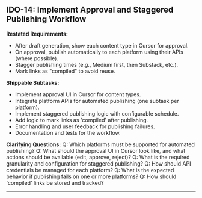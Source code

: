 ## IDO-14: Implement Approval and Staggered Publishing Workflow

**Restated Requirements:**
- After draft generation, show each content type in Cursor for approval.
- On approval, publish automatically to each platform using their APIs (where possible).
- Stagger publishing times (e.g., Medium first, then Substack, etc.).
- Mark links as "compiled" to avoid reuse.

**Shippable Subtasks:**
- Implement approval UI in Cursor for content types.
- Integrate platform APIs for automated publishing (one subtask per platform).
- Implement staggered publishing logic with configurable schedule.
- Add logic to mark links as 'compiled' after publishing.
- Error handling and user feedback for publishing failures.
- Documentation and tests for the workflow.

**Clarifying Questions:**
Q: Which platforms must be supported for automated publishing?
Q: What should the approval UI in Cursor look like, and what actions should be available (edit, approve, reject)?
Q: What is the required granularity and configuration for staggered publishing?
Q: How should API credentials be managed for each platform?
Q: What is the expected behavior if publishing fails on one or more platforms?
Q: How should 'compiled' links be stored and tracked?

---

